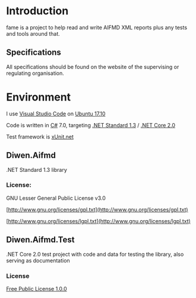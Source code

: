 # Introduction 
fame is a project to help read and write AIFMD XML reports 
plus any tests and tools around that.

## Specifications
All specifications should be found on the website of the supervising or regulating organisation.

# Environment
I use [Visual Studio Code](https://code.visualstudio.com/) 
on [Ubuntu 17.10](https://www.ubuntu.com/desktop/1710)

Code is written in [C#](https://docs.microsoft.com/en-us/dotnet/csharp/index) 7.0, targeting 
[.NET Standard 1.3](https://github.com/dotnet/standard/blob/master/docs/versions/netstandard1.3.md) / 
[.NET Core 2.0](https://docs.microsoft.com/en-us/dotnet/core/)

Test framework is [xUnit.net](https://xunit.github.io/)

## Diwen.Aifmd
.NET Standard 1.3 library

### License:
GNU Lesser General Public License v3.0

[http://www.gnu.org/licenses/gpl.txt](http://www.gnu.org/licenses/gpl.txt)

[http://www.gnu.org/licenses/lgpl.txt](http://www.gnu.org/licenses/lgpl.txt)


## Diwen.Aifmd.Test
.NET Core 2.0 test project with code and data for testing the library, also serving as documentation

### License
[Free Public License 1.0.0](https://opensource.org/licenses/FPL-1.0.0)